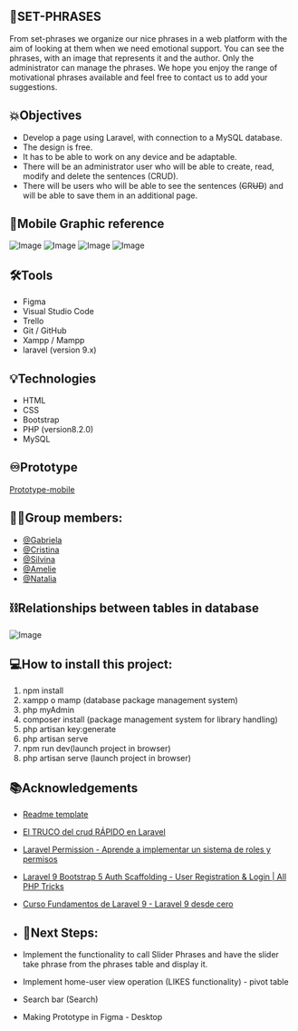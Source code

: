 
## 💜SET-PHRASES
From set-phrases we organize our nice phrases in a web platform with the aim of looking at them when we need emotional support. You can see the phrases, with an image that represents it and the author. Only the administrator can manage the phrases. We hope you enjoy the range of motivational phrases available and feel free to contact us to add your suggestions.

## 💥Objectives

- Develop a page using Laravel, with connection to a MySQL database.
- The design is free.
- It has to be able to work on any device and be adaptable.
- There will be an administrator user who will be able to create, read, modify and delete the sentences (CRUD).
- There will be users who will be able to see the sentences (~~C~~R~~UD~~) and will be able to save them in an additional page.

## 📱Mobile Graphic reference

![Image](public/imgs/img%20readme/Imagen2.png)
![Image](public/imgs/img%20readme/Imagen5.png)
![Image](public/imgs/img%20readme/Imagen6.png)
![Image](public/imgs/img%20readme/Imagen7.png)

## 🛠️Tools
- Figma
- Visual Studio Code
- Trello
- Git / GitHub
- Xampp / Mampp
- laravel (version 9.x)

## 💡Technologies
- HTML
- CSS
- Bootstrap
- PHP (version8.2.0)
- MySQL


## ♾️Prototype
[Prototype-mobile](https://www.figma.com/proto/i5HU9GC6MikEEwwObSjV6A/Frases-Laravel?node-id=1%3A62&scaling=scale-down&page-id=1%3A59)

## 👩‍💻Group members:
- [@Gabriela](https://github.com/gabrielabarajas)
- [@Cristina](https://github.com/Crisktina)
- [@Silvina](https://github.com/SILLUCERO)   
- [@Amelie](https://github.com/AmelieLT) 
- [@Natalia](https://github.com/NataliaVorobyeva) 

## ⛓Relationships between tables in database
![Image](public/imgs/img%20readme/Captura%20de%20pantalla%202023-02-27%20a%20las%2014.22.00.png)

## 💻How to install this project:

1. npm install 
2. xampp o mamp (database package management system)
3. php myAdmin
4. composer install (package management system for library handling)
5. php artisan key:generate
6. php artisan serve
7. npm run dev(launch project in browser)
8. php artisan serve (launch project in browser)

## 📚Acknowledgements

- [Readme template](https://readme.so/)
- [El TRUCO del crud RÁPIDO en Laravel](https://www.youtube.com/watch?v=dolYESZlh-s)
- [Laravel Permission - Aprende a implementar un sistema de roles y permisos](https://www.youtube.com/watch?v=L42lLOOLB8g)
- [Laravel 9 Bootstrap 5 Auth Scaffolding - User Registration & Login | All PHP Tricks](https://www.allphptricks.com/laravel-9-bootstrap-5-auth-scaffolding/)
- [Curso Fundamentos de Laravel 9 - Laravel 9 desde cero](https://www.youtube.com/playlist?list=PLpKWS6gp0jd_xJyvkbDzoMQLQc-qyFQAE)

- ## 🧪Next Steps:

- Implement the functionality to call Slider Phrases and have the slider take phrase from the phrases table and display it.
- Implement home-user view operation (LIKES functionality) - pivot table
- Search bar (Search)
- Making Prototype in Figma - Desktop

